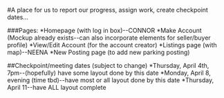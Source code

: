 #A place for us to report our progress, assign work, create checkpoint dates...

###Pages:
*Homepage (with log in box)--CONNOR
*Make Account (Mockup already exists--can also incorporate elements for seller/buyer profile)
*View/Edit Account (for the account creator)
*Listings page (with map)--NEENA
*New Posting page (to add new parking posting)


##Checkpoint/meeting dates (subject to change)
*Thursday, April 4th, 7pm--(hopefully) have some layout done by this date
*Monday, April 8, evening (time tbd)--have most or all layout done by this date
*Thursday, April 11--have ALL layout complete